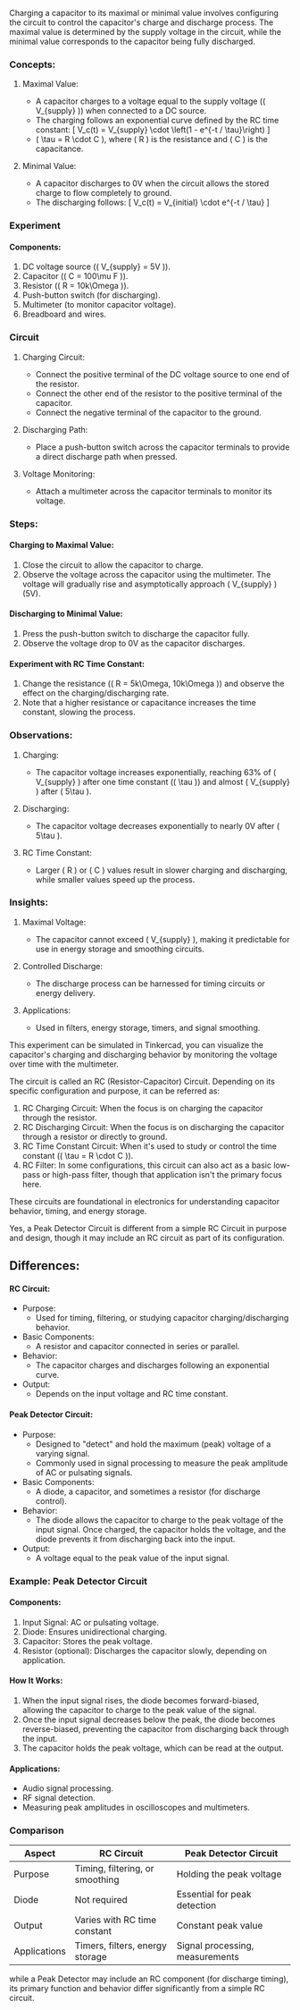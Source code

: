 Charging a capacitor to its maximal or minimal value involves configuring the circuit to control the capacitor's charge and discharge process. The maximal value is determined by the supply voltage in the circuit, while the minimal value corresponds to the capacitor being fully discharged.

### Concepts:

1. Maximal Value:
   - A capacitor charges to a voltage equal to the supply voltage (\( V_{supply} \)) when connected to a DC source.
   - The charging follows an exponential curve defined by the RC time constant:
     \[
     V_c(t) = V_{supply} \cdot \left(1 - e^{-t / \tau}\right)
     \]
   - \( \tau = R \cdot C \), where \( R \) is the resistance and \( C \) is the capacitance.

2. Minimal Value:
   - A capacitor discharges to 0V when the circuit allows the stored charge to flow completely to ground.
   - The discharging follows:
     \[
     V_c(t) = V_{initial} \cdot e^{-t / \tau}
     \]

### Experiment

#### Components:

1. DC voltage source (\( V_{supply} = 5V \)).
2. Capacitor (\( C = 100\mu F \)).
3. Resistor (\( R = 10k\Omega \)).
4. Push-button switch (for discharging).
5. Multimeter (to monitor capacitor voltage).
6. Breadboard and wires.

### Circuit

1. Charging Circuit:
   - Connect the positive terminal of the DC voltage source to one end of the resistor.
   - Connect the other end of the resistor to the positive terminal of the capacitor.
   - Connect the negative terminal of the capacitor to the ground.

2. Discharging Path:
   - Place a push-button switch across the capacitor terminals to provide a direct discharge path when pressed.

3. Voltage Monitoring:
   - Attach a multimeter across the capacitor terminals to monitor its voltage.

### Steps:

#### Charging to Maximal Value:

1. Close the circuit to allow the capacitor to charge.
2. Observe the voltage across the capacitor using the multimeter. The voltage will gradually rise and asymptotically approach \( V_{supply} \) (5V).

#### Discharging to Minimal Value:

1. Press the push-button switch to discharge the capacitor fully.
2. Observe the voltage drop to 0V as the capacitor discharges.

#### Experiment with RC Time Constant:

1. Change the resistance (\( R = 5k\Omega, 10k\Omega \)) and observe the effect on the charging/discharging rate.
2. Note that a higher resistance or capacitance increases the time constant, slowing the process.

### Observations:

1. Charging:
   - The capacitor voltage increases exponentially, reaching 63% of \( V_{supply} \) after one time constant (\( \tau \)) and almost \( V_{supply} \) after \( 5\tau \).

2. Discharging:
   - The capacitor voltage decreases exponentially to nearly 0V after \( 5\tau \).

3. RC Time Constant:
   - Larger \( R \) or \( C \) values result in slower charging and discharging, while smaller values speed up the process.

### Insights:

1. Maximal Voltage:
   - The capacitor cannot exceed \( V_{supply} \), making it predictable for use in energy storage and smoothing circuits.

2. Controlled Discharge:
   - The discharge process can be harnessed for timing circuits or energy delivery.

3. Applications:
   - Used in filters, energy storage, timers, and signal smoothing.

This experiment can be simulated in Tinkercad, you can visualize the capacitor's charging and discharging behavior by monitoring the voltage over time with the multimeter.

The circuit is called an RC (Resistor-Capacitor) Circuit. Depending on its specific configuration and purpose, it can be referred as:

1. RC Charging Circuit: When the focus is on charging the capacitor through the resistor.
2. RC Discharging Circuit: When the focus is on discharging the capacitor through a resistor or directly to ground.
3. RC Time Constant Circuit: When it's used to study or control the time constant (\( \tau = R \cdot C \)).
4. RC Filter: In some configurations, this circuit can also act as a basic low-pass or high-pass filter, though that application isn't the primary focus here.

These circuits are foundational in electronics for understanding capacitor behavior, timing, and energy storage.

Yes, a Peak Detector Circuit is different from a simple RC Circuit in purpose and design, though it may include an RC circuit as part of its configuration.

## Differences:

#### RC Circuit:

- Purpose:
  - Used for timing, filtering, or studying capacitor charging/discharging behavior.
- Basic Components:
  - A resistor and capacitor connected in series or parallel.
- Behavior:
  - The capacitor charges and discharges following an exponential curve.
- Output:
  - Depends on the input voltage and RC time constant.

#### Peak Detector Circuit:

- Purpose:
  - Designed to "detect" and hold the maximum (peak) voltage of a varying signal.
  - Commonly used in signal processing to measure the peak amplitude of AC or pulsating signals.
- Basic Components:
  - A diode, a capacitor, and sometimes a resistor (for discharge control).
- Behavior:
  - The diode allows the capacitor to charge to the peak voltage of the input signal. Once charged, the capacitor holds the voltage, and the diode prevents it from discharging back into the input.
- Output:
  - A voltage equal to the peak value of the input signal.

### Example: Peak Detector Circuit

#### Components:

1. Input Signal: AC or pulsating voltage.
2. Diode: Ensures unidirectional charging.
3. Capacitor: Stores the peak voltage.
4. Resistor (optional): Discharges the capacitor slowly, depending on application.

#### How It Works:

1. When the input signal rises, the diode becomes forward-biased, allowing the capacitor to charge to the peak value of the signal.
2. Once the input signal decreases below the peak, the diode becomes reverse-biased, preventing the capacitor from discharging back through the input.
3. The capacitor holds the peak voltage, which can be read at the output.

#### Applications:

- Audio signal processing.
- RF signal detection.
- Measuring peak amplitudes in oscilloscopes and multimeters.

### Comparison

| Aspect             | RC Circuit                  | Peak Detector Circuit       |
|-------------------------|---------------------------------|----------------------------------|
| Purpose            | Timing, filtering, or smoothing | Holding the peak voltage        |
| Diode              | Not required                   | Essential for peak detection    |
| Output             | Varies with RC time constant    | Constant peak value             |
| Applications       | Timers, filters, energy storage | Signal processing, measurements |

while a Peak Detector may include an RC component (for discharge timing), its primary function and behavior differ significantly from a simple RC circuit.
